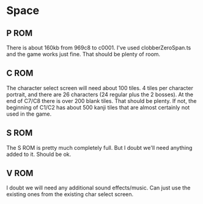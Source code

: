 # Space

## P ROM

There is about 160kb from 969c8 to c0001. I've used clobberZeroSpan.ts and the game works just fine. That should be plenty of room.

## C ROM

The character select screen will need about 100 tiles. 4 tiles per character portrait, and there are 26 characters (24 regular plus the 2 bosses). At the end of C7/C8 there is over 200 blank tiles. That should be plenty. If not, the beginning of C1/C2 has about 500 kanji tiles that are almost certainly not used in the game.

## S ROM

The S ROM is pretty much completely full. But I doubt we'll need anything added to it. Should be ok.

## V ROM

I doubt we will need any additional sound effects/music. Can just use the existing ones from the existing char select screen.
